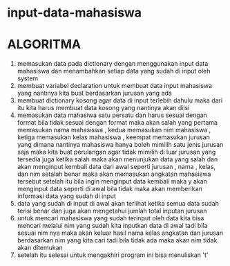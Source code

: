 # input-data-mahasiswa
# ALGORITMA 


1. memasukan data pada dictionary dengan menggunakan input data mahasiswa dan menambahkan setiap data yang sudah di input oleh system
2. membuat variabel declaration untuk membuat data input mahasiswa yang nantinya kita buat berdasarkan jurusan yang ada
3. membuat dictionary kosong agar data di input terlebih dahulu maka dari itu kita harus membuat data kosong yang nantinya akan diisi
4. memasukan data mahasiwa satu persatu dan harus sesuai dengan format bila tidak sesuai dengan format maka akan salah yang pertama memasukan nama mahasiswa , kedua memasukan nim mahasiswa , ketiga memasukan kelas mahasiswa , keempat memasukan jurusan yang dimana nantinya mahasiswa hanya boleh mimilih satu jenis jurusan saja maka kita buat perulangan agar tidak mimilih di luar jurusan yang tersedia juga ketika salah maka akan menunjukan data yang salah dan akan menginput kembali data dari awal seperti jurusan , nama , kelas, dan nim setalah benar maka akan memasukan angkatan mahasiswa tersebut setelah itu bila ingin menginput data kembali maka y akan menginput data seperti di awal bila tidak maka akan memberikan informasi data yang sudah di input
5. data yang sudah di input di awal akan terlihat ketika semua data sudah terisi benar dan juga akan mengetahui jumlah total inputan jurusan 
6. untuk mencari mahasiswa yang sudah terinput oleh data kita bisa mencari melalui nim yang sudah kita inputkan data di awal tadi bila sesuai nim nya maka akan keluar hasil nama kelas angkatan dan jurusan berdasarkan nim yang kita cari tadi bila tidak ada maka akan nim tidak akan ditemukan
7. setelah itu selesai untuk mengakhiri program ini bisa menuliskan 't'
